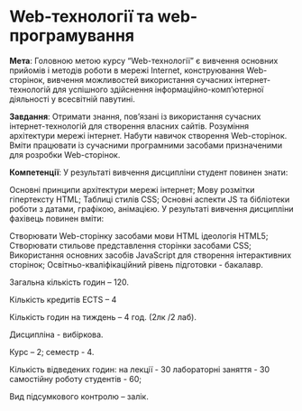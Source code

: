 # Web-технології та web-програмування

<b>Мета</b>: Головною метою курсу “Web-технології” є вивчення  основних прийомів і методів роботи в мережі Internet, конструювання Web-сторінок, вивчення можливостей використання сучасних інтернет-технологій для успішного здійснення інформаційно-комп’ютерної діяльності у всесвітній павутині.

<b>Завдання</b>: Отримати знання, пов’язані із використання сучасних інтернет-технологій для створення власних сайтів. Розуміння архітектури мережі інтернет.  Набути навичок створення Web-сторінок. Вміти працювати із сучасними програмними засобами призначеними для розробки Web-сторінок.

<b>Компетенції</b>: У результаті вивчення дисципліни студент повинен знати:

Основні принципи архітектури мережі інтернет;
Мову розмітки гіпертексту HTML;
Таблиці стилів СSS;
Основні аспекти JS та бібліотеки роботи з датами, графікою, анімацією.
У результаті вивчення дисципліни фахівець повинен вміти:

Створювати Web-сторінку засобами мови HTML ідеологія HTML5;
Створювати стильове представлення сторінки засобами СSS;
Використання основних засобів JavaScript для створення інтерактивних сторінок;
Освітньо-кваліфікаційний рівень підготовки - бакалавр.

Загальна кількість годин – 120.

Кількість кредитів ECTS – 4

Кількість годин на тиждень – 4 год. (2лк /2 лаб).

Дисципліна - вибіркова.

Курс – 2; семестр - 4.

Кількість відведених годин:
на лекції - 30
лабораторні заняття - 30
самостійну роботу студентів - 60;

Вид підсумкового контролю – залік.
